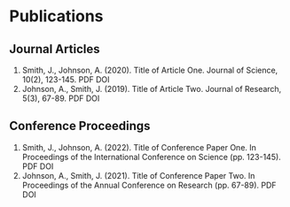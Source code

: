 # Publications
## Journal Articles
1. Smith, J., Johnson, A. (2020). Title of Article One. Journal of Science, 10(2), 123-145. PDF DOI
2. Johnson, A., Smith, J. (2019). Title of Article Two. Journal of Research, 5(3), 67-89. PDF DOI
## Conference Proceedings
1. Smith, J., Johnson, A. (2022). Title of Conference Paper One. In Proceedings of the International Conference on Science (pp. 123-145). PDF DOI
2. Johnson, A., Smith, J. (2021). Title of Conference Paper Two. In Proceedings of the Annual Conference on Research (pp. 67-89). PDF DOI

